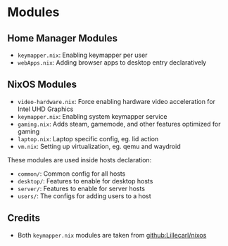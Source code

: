 # Modules

## Home Manager Modules

- `keymapper.nix`: Enabling keymapper per user
- `webApps.nix`: Adding browser apps to desktop entry declaratively

## NixOS Modules

- `video-hardware.nix`: Force enabling hardware video acceleration for Intel UHD Graphics
- `keymapper.nix`: Enabling system keymapper service
- `gaming.nix`: Adds steam, gamemode, and other features optimized for gaming
- `laptop.nix`: Laptop specific config, eg. lid action
- `vm.nix`: Setting up virtualization, eg. qemu and waydroid

These modules are used inside hosts declaration:
- `common/`: Common config for all hosts
- `desktop/`: Features to enable for desktop hosts
- `server/`: Features to enable for server hosts
- `users/`: The configs for adding users to a host

## Credits

- Both `keymapper.nix` modules are taken from [github:Lillecarl/nixos](https://github.com/Lillecarl/nixos/blob/master/modules/hm/keymapper.nix)
